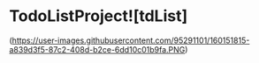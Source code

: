 # TodoListProject![tdList]
(https://user-images.githubusercontent.com/95291101/160151815-a839d3f5-87c2-408d-b2ce-6dd10c01b9fa.PNG)
